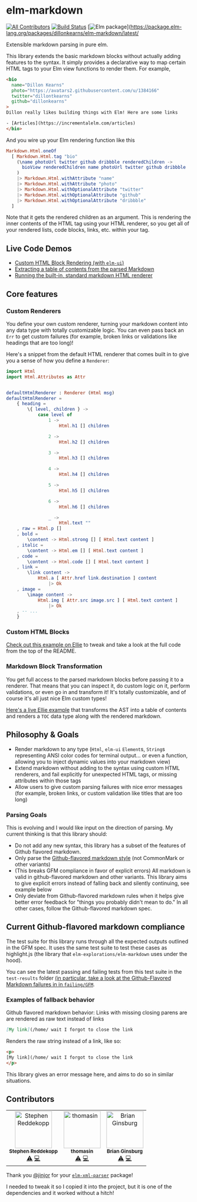 # elm-markdown
[![All Contributors](https://img.shields.io/badge/all_contributors-3-orange.svg?style=flat-square)](#contributors)
[![Build Status](https://travis-ci.org/dillonkearns/elm-markdown.svg?branch=master)](https://travis-ci.org/dillonkearns/elm-markdown)  [![Elm package](https://img.shields.io/elm-package/v/dillonkearns/elm-markdown.svg)](https://package.elm-lang.org/packages/dillonkearns/elm-markdown/latest/

Extensible markdown parsing in pure elm.

This library extends the basic markdown blocks without actually adding features to the syntax.
It simply provides a declarative way to map certain HTML tags to your Elm view functions to render them. For example,

```html
<bio
  name="Dillon Kearns"
  photo="https://avatars2.githubusercontent.com/u/1384166"
  twitter="dillontkearns"
  github="dillonkearns"
>
Dillon really likes building things with Elm! Here are some links

- [Articles](https://incrementalelm.com/articles)
</bio>
```

And you wire up your Elm rendering function like this

```elm
Markdown.Html.oneOf
  [ Markdown.Html.tag "bio"
    (\name photoUrl twitter github dribbble renderedChildren ->
      bioView renderedChildren name photoUrl twitter github dribbble
    )
    |> Markdown.Html.withAttribute "name"
    |> Markdown.Html.withAttribute "photo"
    |> Markdown.Html.withOptionalAttribute "twitter"
    |> Markdown.Html.withOptionalAttribute "github"
    |> Markdown.Html.withOptionalAttribute "dribbble"
  ]
```

Note that it gets the rendered children as an argument. This is rendering the inner contents of the HTML tag using
your HTML renderer, so you get all of your rendered lists, code blocks, links, etc. within your tag.

## Live Code Demos

- [Custom HTML Block Rendering (with `elm-ui`)](https://ellie-app.com/6QH7BxdcWxKa1)
- [Extracting a table of contents from the parsed Markdown](https://ellie-app.com/6QtYW8pcCDna1)
- [Running the built-in, standard markdown HTML renderer](https://ellie-app.com/6Qv2dD7qdBra1)

## Core features

### Custom Renderers

You define your own custom renderer, turning your markdown content into any data type with totally customizable logic. You can even pass back an `Err` to get custom failures (for example, broken links or validations like headings that are too long)!

Here's a snippet from the default HTML renderer that comes built in to give you a sense of how you define a `Renderer`:

```elm
import Html
import Html.Attributes as Attr


defaultHtmlRenderer : Renderer (Html msg)
defaultHtmlRenderer =
    { heading =
        \{ level, children } ->
            case level of
                1 ->
                    Html.h1 [] children

                2 ->
                    Html.h2 [] children

                3 ->
                    Html.h3 [] children

                4 ->
                    Html.h4 [] children

                5 ->
                    Html.h5 [] children

                6 ->
                    Html.h6 [] children

                _ ->
                    Html.text ""
    , raw = Html.p []
    , bold =
        \content -> Html.strong [] [ Html.text content ]
    , italic =
        \content -> Html.em [] [ Html.text content ]
    , code =
        \content -> Html.code [] [ Html.text content ]
    , link =
        \link content ->
            Html.a [ Attr.href link.destination ] content
                |> Ok
    , image =
        \image content ->
            Html.img [ Attr.src image.src ] [ Html.text content ]
                |> Ok
    , -- ...
    }
```

### Custom HTML Blocks

[Check out this example on Ellie](https://ellie-app.com/6QH7BxdcWxKa1) to tweak and take a look at the full code from the top of the README.

### Markdown Block Transformation
You get full access to the parsed markdown blocks before passing it to a renderer. That means that you can inspect it, do custom logic on it, perform validations, or even go in and transform it! It's totally customizable, and of course it's all just nice Elm custom types!

[Here's a live Ellie example](https://ellie-app.com/6QtYW8pcCDna1) that transforms the AST into a table of contents and renders a `TOC` data type along with the rendered markdown.

## Philosophy & Goals

- Render markdown to any type (`Html`, `elm-ui` `Element`s, `String`s representing ANSI color codes for terminal output... or even a function, allowing you to inject dynamic values into your markdown view)
- Extend markdown without adding to the syntax using custom HTML renderers, and fail explicitly for unexpected HTML tags, or missing attributes within those tags
- Allow users to give custom parsing failures with nice error messages (for example, broken links, or custom validation like titles that are too long)

### Parsing Goals
This is evolving and I would like input on the direction of parsing. My current thinking is that this library should:

- Do not add any new syntax, this library has a subset of the features of Github flavored markdown.
- Only parse the [Github-flavored markdown style](https://github.github.com/gfm/) (not CommonMark or other variants)
- (This breaks GFM compliance in favor of explicit errors) All markdown is valid in github-flavored markdown and other variants. This library aims to give explicit errors instead of falling back and silently continuing, see example below
- Only deviate from Github-flavored markdown rules when it helps give better error feedback for "things you probably didn't mean to do." In all other cases, follow the Github-flavored markdown spec.

## Current Github-flavored markdown compliance
The test suite for this library runs through all the expected outputs outlined in the GFM spec. It uses the same test suite to test these cases as highlight.js (the library that `elm-explorations/elm-markdown` uses under the hood).

You can see the latest passing and failing tests from this test suite in the `test-results` folder [(in particular, take a look at the Github-Flavored Markdown failures in in `failing/GFM`](https://github.com/dillonkearns/elm-markdown/tree/master/test-results/failing/GFM).

### Examples of fallback behavior
Github flavored markdown behavior:
Links with missing closing parens are are rendered as raw text instead of links

```markdown
[My link](/home/ wait I forgot to close the link
```

Renders the raw string instead of a link, like so:

```html
<p>
[My link](/home/ wait I forgot to close the link
</p>
```

This library gives an error message here, and aims to do so in similar situations.

## Contributors

<!-- ALL-CONTRIBUTORS-LIST:START - Do not remove or modify this section -->
<!-- prettier-ignore -->
<table>
  <tr>
    <td align="center"><a href="https://github.com/stephenreddek"><img src="https://avatars1.githubusercontent.com/u/1985939?v=4" width="100px;" alt="Stephen Reddekopp"/><br /><sub><b>Stephen Reddekopp</b></sub></a><br /><a href="https://github.com/dillonkearns/elm-markdown/commits?author=stephenreddek" title="Tests">⚠️</a> <a href="https://github.com/dillonkearns/elm-markdown/commits?author=stephenreddek" title="Code">💻</a></td>
    <td align="center"><a href="https://github.com/thomasin"><img src="https://avatars3.githubusercontent.com/u/25238976?v=4" width="100px;" alt="thomasin"/><br /><sub><b>thomasin</b></sub></a><br /><a href="https://github.com/dillonkearns/elm-markdown/commits?author=thomasin" title="Tests">⚠️</a> <a href="https://github.com/dillonkearns/elm-markdown/commits?author=thomasin" title="Code">💻</a></td>
    <td align="center"><a href="https://brianginsburg.com/"><img src="https://avatars0.githubusercontent.com/u/7957636?v=4" width="100px;" alt="Brian Ginsburg"/><br /><sub><b>Brian Ginsburg</b></sub></a><br /><a href="https://github.com/dillonkearns/elm-markdown/commits?author=bgins" title="Tests">⚠️</a> <a href="https://github.com/dillonkearns/elm-markdown/commits?author=bgins" title="Code">💻</a></td>
  </tr>
</table>

<!-- ALL-CONTRIBUTORS-LIST:END -->
Thank you [@jinjor](https://github.com/jinjor) for your
[`elm-xml-parser`](https://package.elm-lang.org/packages/jinjor/elm-xml-parser/latest/XmlParser) package!

I needed to tweak it so I copied it into the project, but it is one of the dependencies and it worked
without a hitch!

